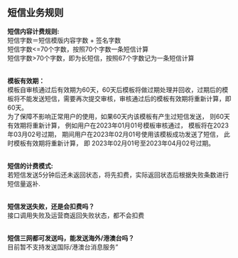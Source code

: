 ## 短信业务规则<br>

**短信内容计费规则:**<br>
短信字数＝短信模版内容字数 + 签名字数<br>
短信字数<=70个字数，按照70个字数一条短信计算<br>
短信字数>70个字数，即为长短信，按照67个字数记为一条短信计算<br><br>

**模板有效期：**<br>
模板自审核通过后有效期为60天，60天后模板将做过期处理并回收，过期后的模板将不能发送短信，需要再次提交审核，审核通过后的模板有效期将重新计算，即60天。<br>
为了保障不影响正常用户的使用，如果60天内该模板有产生过短信发送， 则60天有效期将重新计算， 例如用户在2023年01月01号模板审核通过， 模板将在2023年03月02号过期， 期间用户在2023年02月01号使用该模板成功发送了短信， 此时模板有效期将重新计算， 即 2023年02月01号至2023年04月02号过期。<br><br>

**短信的计费模式:**<br>
若短信发送5分钟后还未返回状态，将先扣费，实际返回状态后根据失败条数进行短信量返补.<br><br>

**短信发送失败，还是会扣费吗？**<br>
接口调用失败及运营商返回失败状态，都不会扣费<br><br>

**短信三网都可发送吗，能发送海外/港澳台吗？**<br>
目前暂不支持发送国际/港澳台消息服务”
